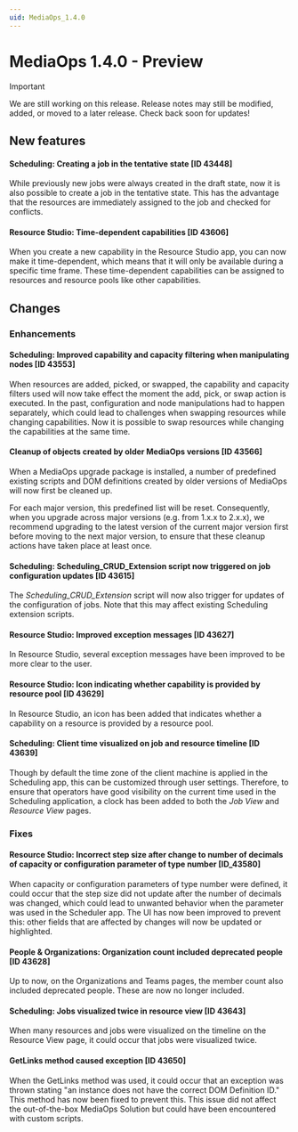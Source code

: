 ```yaml
---
uid: MediaOps_1.4.0
---
```


# MediaOps 1.4.0 - Preview

> [!IMPORTANT]
> We are still working on this release. Release notes may still be modified, added, or moved to a later release. Check back soon for updates!

## New features

#### Scheduling: Creating a job in the tentative state [ID 43448]

While previously new jobs were always created in the draft state, now it is also possible to create a job in the tentative state. This has the advantage that the resources are immediately assigned to the job and checked for conflicts.

#### Resource Studio: Time-dependent capabilities [ID 43606]

When you create a new capability in the Resource Studio app, you can now make it time-dependent, which means that it will only be available during a specific time frame. These time-dependent capabilities can be assigned to resources and resource pools like other capabilities.

## Changes

### Enhancements

#### Scheduling: Improved capability and capacity filtering when manipulating nodes [ID 43553]

When resources are added, picked, or swapped, the capability and capacity filters used will now take effect the moment the add, pick, or swap action is executed. In the past, configuration and node manipulations had to happen separately, which could lead to challenges when swapping resources while changing capabilities. Now it is possible to swap resources while changing the capabilities at the same time.

#### Cleanup of objects created by older MediaOps versions [ID 43566]

When a MediaOps upgrade package is installed, a number of predefined existing scripts and DOM definitions created by older versions of MediaOps will now first be cleaned up.

For each major version, this predefined list will be reset. Consequently, when you upgrade across major versions (e.g. from 1.x.x to 2.x.x), we recommend upgrading to the latest version of the current major version first before moving to the next major version, to ensure that these cleanup actions have taken place at least once.

#### Scheduling: Scheduling_CRUD_Extension script now triggered on job configuration updates [ID 43615]

The *Scheduling_CRUD_Extension* script will now also trigger for updates of the configuration of jobs. Note that this may affect existing Scheduling extension scripts.

#### Resource Studio: Improved exception messages [ID 43627]

In Resource Studio, several exception messages have been improved to be more clear to the user.

#### Resource Studio: Icon indicating whether capability is provided by resource pool [ID 43629]

In Resource Studio, an icon has been added that indicates whether a capability on a resource is provided by a resource pool.

#### Scheduling: Client time visualized on job and resource timeline [ID 43639]

Though by default the time zone of the client machine is applied in the Scheduling app, this can be customized through user settings. Therefore, to ensure that operators have good visibility on the current time used in the Scheduling application, a clock has been added to both the *Job View* and *Resource View* pages.

### Fixes

#### Resource Studio: Incorrect step size after change to number of decimals of capacity or configuration parameter of type number [ID_43580]

When capacity or configuration parameters of type number were defined, it could occur that the step size did not update after the number of decimals was changed, which could lead to unwanted behavior when the parameter was used in the Scheduler app. The UI has now been improved to prevent this: other fields that are affected by changes will now be updated or highlighted.

#### People & Organizations: Organization count included deprecated people [ID 43628]

Up to now, on the Organizations and Teams pages, the member count also included deprecated people. These are now no longer included.

#### Scheduling: Jobs visualized twice in resource view [ID 43643]

When many resources and jobs were visualized on the timeline on the Resource View page, it could occur that jobs were visualized twice.

#### GetLinks method caused exception [ID 43650]

When the GetLinks method was used, it could occur that an exception was thrown stating "an instance does not have the correct DOM Definition ID." This method has now been fixed to prevent this. This issue did not affect the out-of-the-box MediaOps Solution but could have been encountered with custom scripts.
